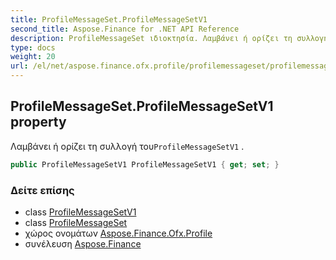 ```yaml
---
title: ProfileMessageSet.ProfileMessageSetV1
second_title: Aspose.Finance for .NET API Reference
description: ProfileMessageSet ιδιοκτησία. Λαμβάνει ή ορίζει τη συλλογή τουProfileMessageSetV1 .
type: docs
weight: 20
url: /el/net/aspose.finance.ofx.profile/profilemessageset/profilemessagesetv1/
---
```

## ProfileMessageSet.ProfileMessageSetV1 property

Λαμβάνει ή ορίζει τη συλλογή του`ProfileMessageSetV1` .

```csharp
public ProfileMessageSetV1 ProfileMessageSetV1 { get; set; }
```

### Δείτε επίσης

* class [ProfileMessageSetV1](../../profilemessagesetv1/)
* class [ProfileMessageSet](../)
* χώρος ονομάτων [Aspose.Finance.Ofx.Profile](../../profilemessageset/)
* συνέλευση [Aspose.Finance](../../../)


